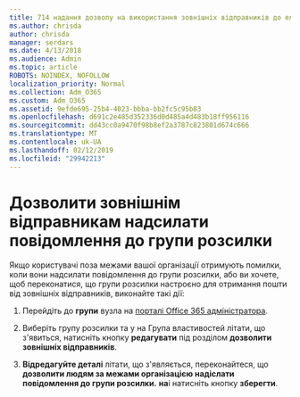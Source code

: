 ```yaml
---
title: 714 надання дозволу на використання зовнішніх відправників до електронної пошти, списків розсилки
ms.author: chrisda
author: chrisda
manager: serdars
ms.date: 4/13/2018
ms.audience: Admin
ms.topic: article
ROBOTS: NOINDEX, NOFOLLOW
localization_priority: Normal
ms.collection: Adm_O365
ms.custom: Adm_O365
ms.assetid: 9efde695-25b4-4023-bbba-bb2fc5c95b83
ms.openlocfilehash: d691c2e485d352336d0d485a4d483b18ff956116
ms.sourcegitcommit: dd43cc0a9470f98b8ef2a3787c823801d674c666
ms.translationtype: MT
ms.contentlocale: uk-UA
ms.lasthandoff: 02/12/2019
ms.locfileid: "29942213"
---
```

# <a name="allow-external-senders-to-send-messages-to-distribution-groups"></a>Дозволити зовнішнім відправникам надсилати повідомлення до групи розсилки

Якщо користувачі поза межами вашої організації отримують помилки, коли вони надсилати повідомлення до групи розсилки, або ви хочете, щоб переконатися, що групи розсилки настроєно для отримання пошти від зовнішніх відправників, виконайте такі дії:
  
1. Перейдіть до **групи** вузла на [порталі Office 365 адміністратора](https://portal.office.com/adminportal/home#/groups).
    
2. Виберіть групу розсилки та у на Група властивостей літати, що з'явиться, натисніть кнопку **редагувати** під розділом **дозволити зовнішніх відправників**.
    
3. **Відредагуйте деталі** літати, що з'являється, переконайтеся, що **дозволити людям за межами організацією надіслати повідомлення до групи розсилки.** **на**і натисніть кнопку **зберегти**.
    

